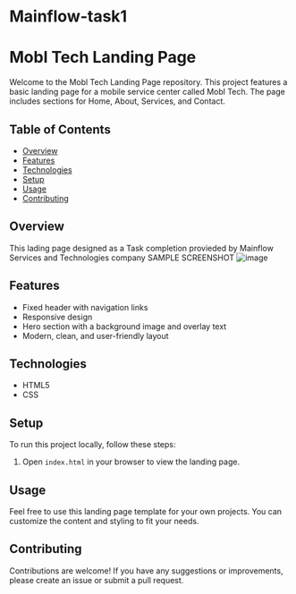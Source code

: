 # Mainflow-task1
# Mobl Tech Landing Page

Welcome to the Mobl Tech Landing Page repository. This project features a basic landing page for a mobile service center called Mobl Tech. The page includes sections for Home, About, Services, and Contact.

## Table of Contents
- [Overview](#overview)
- [Features](#features)
- [Technologies](#technologies)
- [Setup](#setup)
- [Usage](#usage)
- [Contributing](#contributing)

## Overview
This lading page designed as a Task completion provieded by Mainflow Services and Technologies company
SAMPLE SCREENSHOT
![image](https://github.com/user-attachments/assets/5433a9c5-3847-485e-a4e7-eb01186a4f45)


## Features
- Fixed header with navigation links
- Responsive design
- Hero section with a background image and overlay text
- Modern, clean, and user-friendly layout

## Technologies
- HTML5
- CSS

## Setup
To run this project locally, follow these steps:

1. Open `index.html` in your browser to view the landing page.

## Usage
Feel free to use this landing page template for your own projects. You can customize the content and styling to fit your needs.

## Contributing
Contributions are welcome! If you have any suggestions or improvements, please create an issue or submit a pull request.
